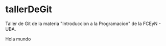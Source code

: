 # tallerDeGit

Taller de Git de la materia "Introduccion a la Programacion" de la FCEyN - UBA.

Hola mundo
